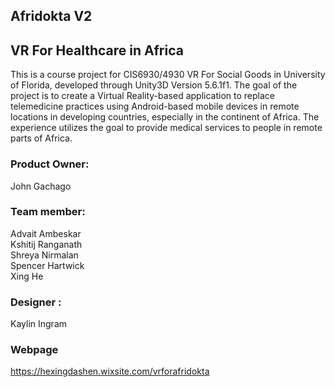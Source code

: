 ## Afridokta V2

## VR For Healthcare in Africa

This is a course project for CIS6930/4930 VR For Social Goods in University of Florida, developed through Unity3D Version 5.6.1f1. The goal of the project is to create a Virtual Reality-based application to replace telemedicine practices using Android-based mobile devices in remote locations in developing countries, especially in the continent of Africa. The experience utilizes the goal to provide medical services to people in remote parts of Africa.

### Product Owner:
John Gachago

### Team member:
Advait Ambeskar  
Kshitij Ranganath  
Shreya Nirmalan  
Spencer Hartwick  
Xing He

### Designer :
Kaylin Ingram

### Webpage
https://hexingdashen.wixsite.com/vrforafridokta
